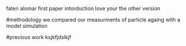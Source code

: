 faten alomar
first paper
intorduction
love your
the other version


#methodology
we compared our measurments of particle againg with a model simulation 


#previous work
ksjkfjdslkjf


